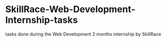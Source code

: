 # SkillRace-Web-Development-Internship-tasks
tasks done during the Web Development  2 months internship by SkillRace 
